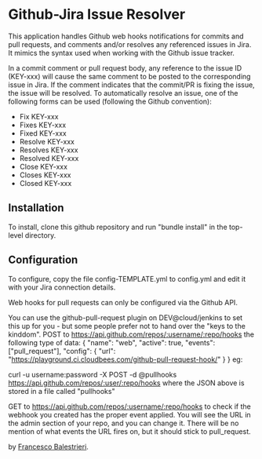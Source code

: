 # Github-Jira Issue Resolver

This application handles Github web hooks notifications for commits and pull requests, and comments and/or resolves any referenced issues in Jira. It mimics the syntax used when working with the Github issue tracker.

In a commit comment or pull request body, any reference to the issue ID (KEY-xxx) will cause the same comment to be posted to the corresponding issue in Jira. If the comment indicates that the commit/PR is fixing the issue, the issue will be resolved. To automatically resolve an issue, one of the following forms can be used (following the Github convention):

   * Fix KEY-xxx
   * Fixes KEY-xxx
   * Fixed KEY-xxx
   * Resolve KEY-xxx
   * Resolves KEY-xxx
   * Resolved KEY-xxx
   * Close KEY-xxx
   * Closes KEY-xxx
   * Closed KEY-xxx

## Installation

To install, clone this github repository and run "bundle install" in the top-level directory.

## Configuration

To configure, copy the file config-TEMPLATE.yml to config.yml and edit it with your Jira connection details.

Web hooks for pull requests can only be configured via the Github API.

You can use the github-pull-request plugin on DEV@cloud/jenkins to set this up for you - but some people prefer not to hand over the "keys to the kinddom".
POST to https://api.github.com/repos/:username/:repo/hooks the following type of data:
{
  "name": "web",
  "active": true,
  "events": ["pull_request"],
  "config": {
    "url": "https://playground.ci.cloudbees.com/github-pull-request-hook/"
  }
}
eg:

curl -u username:password -X POST -d @pullhooks https://api.github.com/repos/:user/:repo/hooks 
where the JSON above is stored in a file called "pullhooks"

GET to https://api.github.com/repos/:username/:repo/hooks to check if the webhook you created has the proper event applied.
You will see the URL in the admin section of your repo, and you can change it. There will be no mention of what events the URL fires on, but it should stick to pull_request.

by [Francesco Balestrieri](bale@balenet.com).